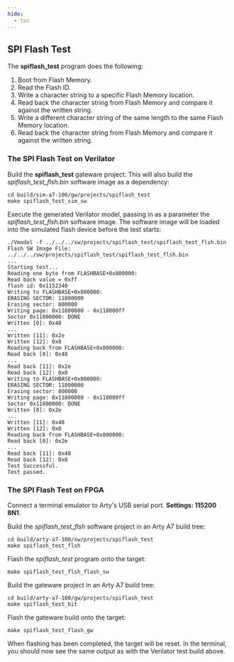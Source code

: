 ```yaml
---
hide:
  - toc
---
```


## SPI Flash Test

The **spiflash_test** program does the following:

1. Boot from Flash Memory.
2. Read the Flash ID.
3. Write a character string to a specific Flash Memory location.
4. Read back the character string from Flash Memory and compare it against the written string.
5. Write a different character string of the same length to the same Flash Memory location.
6. Read back the character string from Flash Memory and compare it against the written string.

### The SPI Flash Test on Verilator

Build the **spiflash_test** gateware project. This will also build the *spiflash_test_flsh.bin* software image as a dependency:
```
cd build/sim-a7-100/gw/projects/spiflash_test
make spiflash_test_sim_sw
```

Execute the generated Verilator model, passing in as a parameter the *spiflash_test_flsh.bin* software image. The software image will be loaded into the simulated flash device before the test starts:
```
./Vmodel -f ../../../sw/projects/spiflash_test/spiflash_test_flsh.bin
Flash SW Image File: ../../../sw/projects/spiflash_test/spiflash_test_flsh.bin
...
Starting test...
Reading one byte from FLASHBASE+0x800000:
Read back value = 0xff
flash id: 0x1152340
Writing to FLASHBASE+0x800000:
ERASING SECTOR: 11800000
Erasing sector: 800000
Writing page: 0x11800000 - 0x118000ff
Sector 0x11800000: DONE
Written [0]: 0x48
...
Written [11]: 0x2e
Written [12]: 0x0
Reading back from FLASHBASE+0x800000:
Read back [0]: 0x48
...
Read back [11]: 0x2e
Read back [12]: 0x0
Writing to FLASHBASE+0x800000:
ERASING SECTOR: 11800000
Erasing sector: 800000
Writing page: 0x11800000 - 0x118000ff
Sector 0x11800000: DONE
Written [0]: 0x2e
...
Written [11]: 0x48
Written [12]: 0x0
Reading back from FLASHBASE+0x800000:
Read back [0]: 0x2e
...
Read back [11]: 0x48
Read back [12]: 0x0
Test Successful.
Test passed.
```

### The SPI Flash Test on FPGA

Connect a terminal emulator to Arty's USB serial port. **Settings: 115200 8N1**.

Build the *spiflash_test_flsh* software project in an Arty A7 build tree:
```
cd build/arty-a7-100/sw/projects/spiflash_test
make spiflash_test_flsh
```
Flash the *spiflash_test* program onto the target:
```
make spiflash_test_flsh_flash_sw
```
Build the gateware project in an Arty A7 build tree:
```
cd build/arty-a7-100/gw/projects/spiflash_test
make spiflash_test_bit
```
Flash the gateware build onto the target:
```
make spiflash_test_flash_gw
```
When flashing has been completed, the target will be reset. In the terminal, you should now see the same output as with the Verilator test build above.

